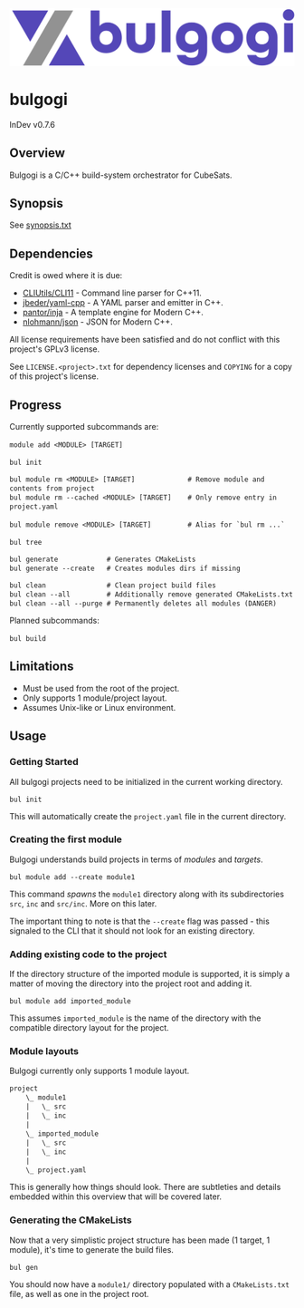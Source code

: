 ![bulgogi logo](./img/logo.png)

# bulgogi
InDev v0.7.6

## Overview
Bulgogi is a C/C++ build-system orchestrator for CubeSats.

## Synopsis
See [synopsis.txt](./synopsis.txt)

## Dependencies
Credit is owed where it is due:
- [CLIUtils/CLI11](https://github.com/CLIUtils/CLI11) - Command line parser for C++11.
- [jbeder/yaml-cpp](https://github.com/jbeder/yaml-cpp) - A YAML parser and emitter in C++.
- [pantor/inja](https://github.com/pantor/inja) - A template engine for Modern C++.
- [nlohmann/json](https://github.com/nlohmann/json) - JSON for Modern C++.

All license requirements have been satisfied and do not conflict with this project's GPLv3 license.

See `LICENSE.<project>.txt` for dependency licenses and `COPYING` for a copy of this project's license.

## Progress
Currently supported subcommands are:


```module add <MODULE> [TARGET]```


```bul init```


```
bul module rm <MODULE> [TARGET]             # Remove module and contents from project
bul module rm --cached <MODULE> [TARGET]    # Only remove entry in project.yaml

bul module remove <MODULE> [TARGET]         # Alias for `bul rm ...`
```


```bul tree```


```
bul generate            # Generates CMakeLists
bul generate --create   # Creates modules dirs if missing
```


```
bul clean               # Clean project build files 
bul clean --all         # Additionally remove generated CMakeLists.txt
bul clean --all --purge # Permanently deletes all modules (DANGER)
```


Planned subcommands:


```bul build```

## Limitations
- Must be used from the root of the project.
- Only supports 1 module/project layout.
- Assumes Unix-like or Linux environment.

## Usage
### Getting Started
All bulgogi projects need to be initialized in the current working directory.

```
bul init 
```

This will automatically create the `project.yaml` file in the current directory.

### Creating the first module 
Bulgogi understands build projects in terms of _modules_ and _targets_.

```
bul module add --create module1
```

This command _spawns_ the `module1` directory along with its subdirectories `src`, `inc` and `src/inc`. More on this later.

The important thing to note is that the `--create` flag was passed - this signaled to the CLI that it should not look for an existing directory.

### Adding existing code to the project 
If the directory structure of the imported module is supported, it is simply a matter of moving the directory into the project root and adding it.

```
bul module add imported_module
```

This assumes `imported_module` is the name of the directory with the compatible directory layout for the project.

### Module layouts 
Bulgogi currently only supports 1 module layout.

```
project
    \_ module1
    |   \_ src
    |   \_ inc
    |
    \_ imported_module 
    |   \_ src 
    |   \_ inc 
    |
    \_ project.yaml
```

This is generally how things should look. There are subtleties and details embedded within this overview that will be covered later.

### Generating the CMakeLists 
Now that a very simplistic project structure has been made (1 target, 1 module), it's time to generate the build files.

```
bul gen 
```

You should now have a `module1/` directory populated with a `CMakeLists.txt` file, as well as one in the project root.
